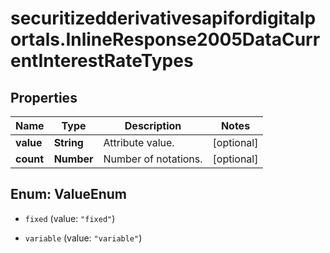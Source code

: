# securitizedderivativesapifordigitalportals.InlineResponse2005DataCurrentInterestRateTypes

## Properties

Name | Type | Description | Notes
------------ | ------------- | ------------- | -------------
**value** | **String** | Attribute value. | [optional] 
**count** | **Number** | Number of notations. | [optional] 



## Enum: ValueEnum


* `fixed` (value: `"fixed"`)

* `variable` (value: `"variable"`)




